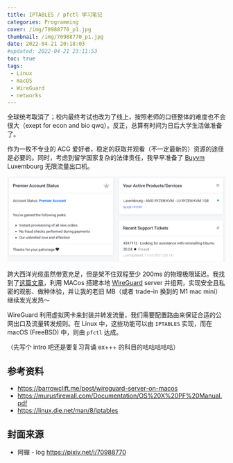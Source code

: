 ```yaml
---
title: IPTABLES / pfctl 学习笔记
categories: Programming
cover: /img/70988770_p1.jpg
thumbnail: /img/70988770_p1.jpg
date: 2022-04-21 20:18:03
#updated: 2022-04-21 23:11:53
toc: true
tags:
 - Linux
 - macOS
 - WireGuard
 - networks
---
```



全球统考取消了；校内最终考试也改为了线上，按照老师的口径整体的难度也不会很大（exept for econ and bio qwq）。反正，总算有时间为日后大学生活做准备了。

作为一枚不专业的 ACG 爱好者，稳定的获取并观看（不一定最新的）资源的途径是必要的。同时，考虑到留学国家复杂的法律责任，我早早准备了 [Buyvm](buyvm.net) Luxembourg 无限流量出口机。

![因为付费习惯良好，都变成 premier account 叻](/img/buyvm-lu.png)

跨大西洋光缆虽然带宽充足，但是架不住双程至少 200ms 的物理极限延迟。我找到了[这篇文章](https://barrowclift.me/post/wireguard-server-on-macos)，利用 MACos 搭建本地 [WireGuard](https://wireguard.com) server 并组网，实现安全且私密的观影、做种体验，并让我的老旧 MB（或者 trade-in 换到的 M1 mac mini）继续发光发热～

WireGuard 利用虚拟网卡来封装并转发流量，我们需要配置路由来保证合适的公网出口及流量转发规则。在 Linux 中，这些功能可以由 `IPTABLES` 实现，而在 macOS (FreeBSD) 中，则由 `pfctl` 达成。

<!--more-->

（先写个 intro 吧还是要复习背诵 ex+++ 的科目的咕咕咕咕咕）

## 参考资料

- https://barrowclift.me/post/wireguard-server-on-macos
- https://murusfirewall.com/Documentation/OS%20X%20PF%20Manual.pdf
- https://linux.die.net/man/8/iptables

## 封面来源
- 阿蟬 - log https://pixiv.net/i/70988770 
